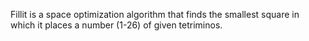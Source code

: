 Fillit is a space optimization algorithm that finds the smallest square in which it places a number (1-26) of given tetriminos.
